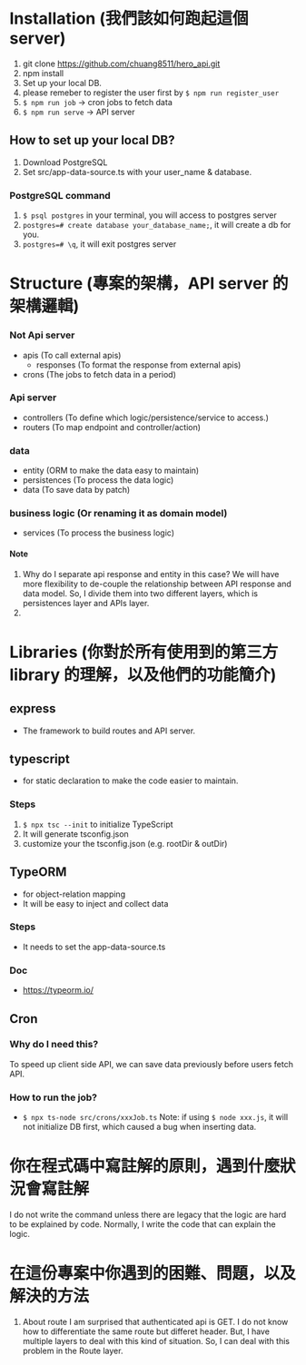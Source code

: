 # Installation (我們該如何跑起這個 server)
1. git clone https://github.com/chuang8511/hero_api.git
2. npm install
3. Set up your local DB.
4. please remeber to register the user first by `$ npm run register_user`
5. `$ npm run job` -> cron jobs to fetch data
6. `$ npm run serve` -> API server

## How to set up your local DB?
1. Download PostgreSQL
2. Set src/app-data-source.ts with your user_name & database.

### PostgreSQL command
1. `$ psql postgres` in your terminal, you will access to postgres server
2. `postgres=# create database your_database_name;`, it will create a db for you.
3. `postgres=# \q`, it will exit postgres server


# Structure (專案的架構，API server 的架構邏輯)
### Not Api server
- apis (To call external apis)
  - responses (To format the response from external apis)
- crons (The jobs to fetch data in a period)
### Api server
- controllers (To define which logic/persistence/service to access.)
- routers (To map endpoint and controller/action)

### data
- entity (ORM to make the data easy to maintain)
- persistences (To process the data logic)
- data (To save data by patch)

### business logic (Or renaming it as domain model)
- services (To process the business logic)


#### Note
1. Why do I separate api response and entity in this case?
We will have more flexibility to de-couple the relationship between API response and data model.
So, I divide them into two different layers, which is persistences layer and APIs layer.
2. 


# Libraries (你對於所有使用到的第三方 library 的理解，以及他們的功能簡介)
## express
- The framework to build routes and API server.

## typescript
- for static declaration to make the code easier to maintain.
### Steps
1. `$ npx tsc --init` to initialize TypeScript
2. It will generate tsconfig.json
3. customize your the tsconfig.json (e.g. rootDir & outDir)

## TypeORM
- for object-relation mapping
- It will be easy to inject and collect data
### Steps
- It needs to set the app-data-source.ts
### Doc
- https://typeorm.io/

## Cron
### Why do I need this?
To speed up client side API, we can save data previously before users fetch API.

### How to run the job?
- `$ npx ts-node src/crons/xxxJob.ts`
Note: if using `$ node xxx.js`, it will not initialize DB first, which caused a bug when inserting data.


# 你在程式碼中寫註解的原則，遇到什麼狀況會寫註解
I do not write the command unless there are legacy that the logic are hard to be explained by code.
Normally, I write the code that can explain the logic.


# 在這份專案中你遇到的困難、問題，以及解決的方法
1. About route
I am surprised that authenticated api is GET.
I do not know how to differentiate the same route but differet header.
But, I have multiple layers to deal with this kind of situation.
So, I can deal with this problem in the Route layer.
